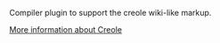 Compiler plugin to support the creole wiki-like markup.

[More information about Creole](http://wikicreole.org/)



